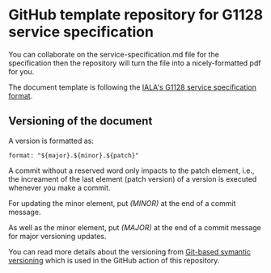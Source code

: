# GitHub template repository for G1128 service specification

You can collaborate on the service-specification.md file for the specification then the repository will turn the file into a nicely-formatted pdf for you.

The document template is following the [IALA's G1128 service specification format](https://www.iala-aism.org/product/g1128-specification-e-navigation-technical-services/).

## Versioning of the document

A version is formatted as:
```
format: "${major}.${minor}.${patch}"
```

A commit without a reserved word only impacts to the patch element, i.e., the increament of the last element (patch version) of a version is executed whenever you make a commit.

For updating the minor element, put *(MINOR)* at the end of a commit message.

As well as the minor element, put *(MAJOR)* at the end of a commit message for major versioning updates.

You can read more details about the versioning from [Git-based symantic versioning](https://github.com/PaulHatch/semantic-version) which is used in the GitHub action of this repository.

